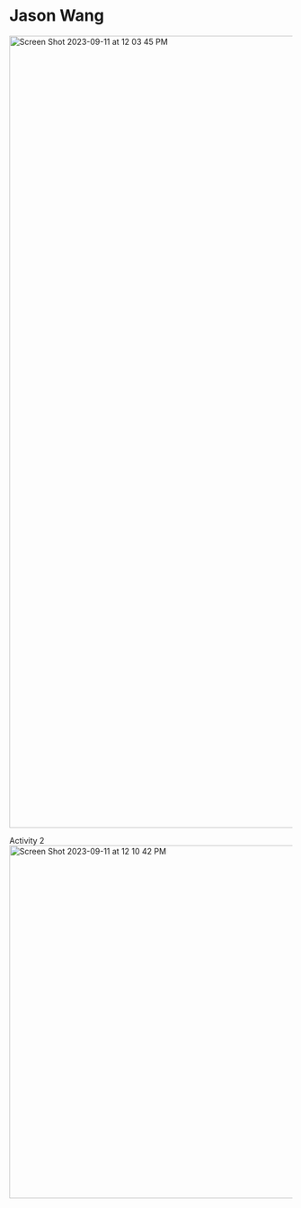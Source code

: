 # Jason Wang
<img width="1409" alt="Screen Shot 2023-09-11 at 12 03 45 PM" src="https://github.com/jasonhy-wang/ECE444-F2023-Assignment1/assets/38818672/32c73b2b-1c7a-45cc-8e2d-319fdbcb2852">

Activity 2
<img width="628" alt="Screen Shot 2023-09-11 at 12 10 42 PM" src="https://github.com/jasonhy-wang/ECE444-F2023-Assignment1/assets/38818672/b0a9f580-205f-4be0-990d-25acde7dad72">
